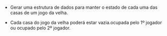 * Gerar uma estrutura de dados para manter o estado de cada uma das casas de um jogo da velha.

* Cada casa do jogo da velha poderá estar vazia.ocupada pelo 1º jogador ou ocupado pelo 2º jogador.